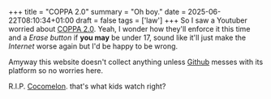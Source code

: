 +++
title = "COPPA 2.0"
summary = "Oh boy."
date = 2025-06-22T08:10:34+01:00
draft = false
tags = ['law']
+++
So I saw a Youtuber worried about [COPPA 2.0](https://www.termsfeed.com/blog/coppa-2-children-teens-online-privacy-protection-act/). Yeah, I wonder how they'll enforce it this time and a *Erase button* if **you may** be under 17, sound like it'll just make the *Internet* worse again but I'd be happy to be wrong.

Amyway this website doesn't collect anything unless [Github](https://github.com/) messes with its platform so no worries here.

R.I.P. [Cocomelon](https://www.youtube.com/watch?v=j_qEtNJpmAk). that's what kids watch right?
